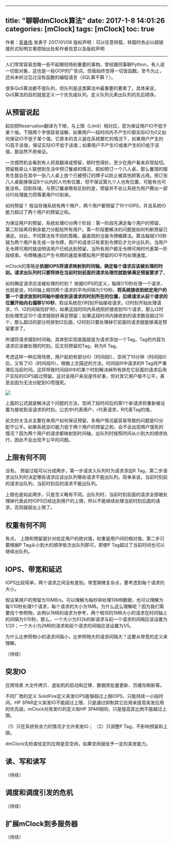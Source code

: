 
---
title: "聊聊dmClock算法"
date: 2017-1-8 14:01:26
categories: [mClock]
tags: [mClock]
toc: true
---

作者：[吴香伟](www.wuxiangwei.cn) 发表于 2017/01/08
版权声明：可以任意转载，转载时务必以超链接形式标明文章原始出处和作者信息以及版权声明

----------------------


人们常常容易忽略一些不起眼但特别重要的事物。曾经跟同事聊Python，有人说一切皆对象，这也是一些OOP的广告词，但我始终觉得一切皆函数。至今为止，还尚未听过见过没有函数的编程语言（SQL算不算？）。

很多QoS算法都不提队列，但队列是这类算法中最重要的要素了。具体来说，QoS算法的目的就是定义一个优先级队列，定义队列元素出队列的先后顺序。

<!--more-->

## 从预留说起

起初把Reservation翻译为下限，与上限（Limit）相对应，意为保证用户IO不低于某个值。下限两个字很容易误解，如果用户一段时间内不产生IO那实际IO为0又如何保证IO不低于某个值。它原本的含义是在系统繁忙的情况下，如果用户产生的IO高于该值，保证实际IO不低于该值；如果用户不产生IO或者产生的IO低于该值，那自然不用保证。

一次偶然机会看到有人将其翻译成预留，顿时觉得妙，至少在用户看来非常贴切。预留极易让人联想到生活中预订餐桌的情况，假如预订一个八人桌，那么餐馆的服务生就会在其中一张八人桌上放个已被预订的牌子以防止被其他顾客占用。预订张八人桌能够保证8个以内的人均有位置，但不保证第九个人也有位置，可能有也可能没有。回到存储，与预订餐桌略有区别的是，预留并不会让系统为用户腾出一部分IO处理能力而等着用户IO到来。

如何预留？
假设存储系统有两个用户，两个用户都预留了10个IOPS，并且系统IO能力超过了两个用户的预留之和。

为保证用户的预留，系统处理IO分两个阶段：第一阶段先满足每个用户的预留，第二阶段再将剩余能力分配给所有用户。第一阶段要解决的问题是如何判断预留已满足。对此，不同算法有不同的策略，最直观的当属令牌桶算法。算法每隔1/10秒就为两个用户各生成一张令牌，用户的请求只有拿到令牌后才允许出队列，当用户无令牌可用时就说明该用户已经达到预留，当所有用户都无令牌可用时代表第一阶段结束。令牌桶通过产生令牌的速度来模拟用户预留的IO平均处理速度。

mClock的策略是**依据IOPS将请求映射到时间轴，确定每个请求应该被处理的时刻。请求出队列时只要将排在当前时刻前面的请求处理完就能够满足预留要求了**。

如何确定请求应该被处理的时刻？
依据IOPS的定义，每隔1/10秒处理一个请求，也就是说，时间轴上相邻两个请求的平均间隔为1/10秒。**将系统接收到给定用户的第一个请求放到时间轴中接收到该请求的时刻所在的位置，后续请求从前个请求的位置开始向右偏移1/10秒**。假设系统在t1时刻开始接收请求，t2时刻开始处理请求，t1、t2的间隔恰好1秒。如果这段时间内系统刚好接收到10个请求，那么t2时刻处理完这10个请求就刚好满足预留；如果这段时间内接收到的请求数目超过10个，那么超过的部分将排到t2后面，t2时刻只要处理掉它前面的请求就能够满足预留要求了。

所谓将请求摆到时间轴，具体到实现层面就是为请求添加一个Tag，Tag的内容为请求应该被处理的时刻。后文将预留的Tag，称为R Tag。

考虑这样一种应用场景，用户起初有部分IO（时间段I），空闲了10分钟（时间段II）后，又有了IO（时间段III）。根据上文描述的方法，时间段III中请求的R Tag将严重滞后当前时间。这将导致时间段III中的某个时刻解决掉所有排在它前面的请求后用户实际的IOPS超过预留。这对该用户来说是件好事，但对其它用户极不公平，甚至会因为无法分配到IO而饿死。

![](http://ohn764ue3.bkt.clouddn.com/DmClock/paper/Eq_3.png-name)

上面的公式就是解决这个问题的方法，空闲了段时间后的第1个新请求将重新被设置为接收到该请求的时刻。公式中i代表用户，r代表请求，R代表Tag的值。

前文的关注点主要在单用户如何保证预留，多用户情况最容易导致的问题是IO分配不公平。如果系统总IO能力低于两个用户的预留之和，会不会出现用户饿死的情况？因为两个用户的请求都映射到时间轴，出队列时按照时间从小到大的顺序执行，因此不会出现不公平的问题。

## 上限有何不同

没有。
预留过程可以分成两步，第一步请求入队列时为请求添加R Tag，第二步请求出队列时决定哪些请求应该出队列哪些请求不能出队列。简单来说，当前时刻前的请求出队列，当前时刻后的请求不能出队列。

上限也是如此两步，只是含义略有不同。出队列时，当前时刻前面的请求全部被处理掉代表此时IOPS已经达到用户的上限，所以不能继续处理当前时刻后面的请求，否则就超出上限了。

## 权重有何不同

有点。
上限和预留是针对给定用户的绝对值，权重是用户间的相对值。第二步只要根据P Tag从小到大的顺序依次出队列即可，即使P Tag超过了当前时间也可以继续出队列。

## IOPS、带宽和延迟

IOPS比较简单，两个请求之间没有差别。带宽稍微复杂点，要考虑到每个请求的大小。

假设某用户的预留为10MB/s，可以理解为每秒钟处理10MB数据，也可以理解为每1/10秒处理1个请求，每个请求的大小为1MB。为什么这么理解呢？因为我们需要找个参照物，此例以1MB的请求为参考，两个相邻的1MB大小的请求在时间轴上的间隔为1/10秒。那么，一个大小为512k的新请求与前一个请求的间隔应该设置为1/20；一个大小为2MB的请求和前个请求的间隔应该设置为1/5。

为什么比参照物小的请求间隔小，比参照物大的请求间隔大？这要从带宽的定义来理解。

（待续）

## 突发IO

应用场景
大文件拷贝、虚拟机的启动和迁移、数据库批量更新、页缓存刷新等。

不同厂商的定义
SolidFire定义突发IOPS能够超过上限IOPS，只能持续一小段时间。HP 3PAR定义突发IO不能超过上限，只是通过抑制其它应用来提高突发应用的优先级。mClock对突发IO的定义和HP 3PAR相同，只是提高其比例不能越过上限。

（1）只在系统有余力的情况才允许突发IO；
（2）只调整P Tag，不影响预留和上限。

dmClock先检查给定的应用是否空闲，如果空闲就给予一定的突发能力。

## 读、写和读写

（待续）

## 调度和调度引发的危机

（待续）

## 扩展mClock到多服务器

（待续）

